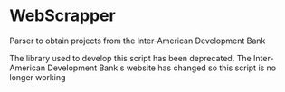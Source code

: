 # WebScrapper
Parser to obtain projects from the Inter-American Development Bank 

The library used to develop this script has been deprecated. The Inter-American Development Bank's website has changed so this script is no longer working
